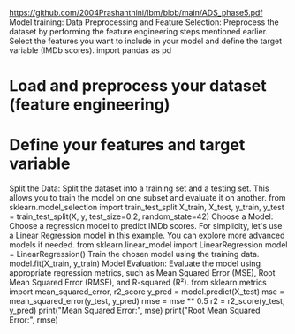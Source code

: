 https://github.com/2004Prashanthini/Ibm/blob/main/ADS_phase5.pdf
Model training:
Data Preprocessing and Feature Selection:
Preprocess the dataset by performing the feature engineering steps mentioned 
earlier.
Select the features you want to include in your model and define the target 
variable (IMDb scores).
import pandas as pd
# Load and preprocess your dataset (feature engineering)
# Define your features and target variable
Split the Data:
Split the dataset into a training set and a testing set. This allows you to train 
the model on one subset and evaluate it on another.
from sklearn.model_selection import train_test_split
X_train, X_test, y_train, y_test = train_test_split(X, y, test_size=0.2, 
random_state=42)
Choose a Model:
Choose a regression model to predict IMDb scores. For simplicity, let's use a 
Linear Regression model in this example. You can explore more advanced
models if needed.
from sklearn.linear_model import LinearRegression
model = LinearRegression()
Train the chosen model using the training data.
model.fit(X_train, y_train)
Model Evaluation:
Evaluate the model using appropriate regression metrics, such as Mean 
Squared Error (MSE), Root Mean Squared Error (RMSE), and R-squared (R²).
from sklearn.metrics import mean_squared_error, r2_score
y_pred = model.predict(X_test)
mse = mean_squared_error(y_test, y_pred)
rmse = mse ** 0.5
r2 = r2_score(y_test, y_pred)
print("Mean Squared Error:", mse)
print("Root Mean Squared Error:", rmse)
